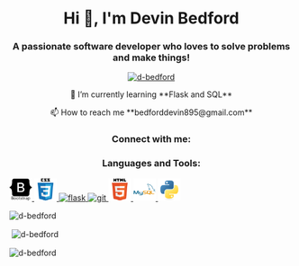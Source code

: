 <h1 align="center">Hi 👋, I'm Devin Bedford</h1>
<h3 align="center">A passionate software developer who loves to solve problems and make things!</h3>

<p align="center"> <a href="https://github.com/ryo-ma/github-profile-trophy"><img src="https://github-profile-trophy.vercel.app/?username=d-bedford" alt="d-bedford" /></a> </p>

<p align="center">🌱 I’m currently learning **Flask and SQL**</p>

<p align="center">📫 How to reach me **bedforddevin895@gmail.com**</p>

<h3 align="center">Connect with me:</h3>
<p align="center">
</p>

<h3 align="center">Languages and Tools:</h3>
<p align="cebter"> <a href="https://getbootstrap.com" target="_blank" rel="noreferrer"> <img src="https://raw.githubusercontent.com/devicons/devicon/master/icons/bootstrap/bootstrap-plain-wordmark.svg" alt="bootstrap" width="40" height="40"/> </a> <a href="https://www.w3schools.com/css/" target="_blank" rel="noreferrer"> <img src="https://raw.githubusercontent.com/devicons/devicon/master/icons/css3/css3-original-wordmark.svg" alt="css3" width="40" height="40"/> </a> <a href="https://flask.palletsprojects.com/" target="_blank" rel="noreferrer"> <img src="https://www.vectorlogo.zone/logos/pocoo_flask/pocoo_flask-icon.svg" alt="flask" width="40" height="40"/> </a> <a href="https://git-scm.com/" target="_blank" rel="noreferrer"> <img src="https://www.vectorlogo.zone/logos/git-scm/git-scm-icon.svg" alt="git" width="40" height="40"/> </a> <a href="https://www.w3.org/html/" target="_blank" rel="noreferrer"> <img src="https://raw.githubusercontent.com/devicons/devicon/master/icons/html5/html5-original-wordmark.svg" alt="html5" width="40" height="40"/> </a> <a href="https://www.mysql.com/" target="_blank" rel="noreferrer"> <img src="https://raw.githubusercontent.com/devicons/devicon/master/icons/mysql/mysql-original-wordmark.svg" alt="mysql" width="40" height="40"/> </a> <a href="https://www.python.org" target="_blank" rel="noreferrer"> <img src="https://raw.githubusercontent.com/devicons/devicon/master/icons/python/python-original.svg" alt="python" width="40" height="40"/> </a> </p>

<p><img align="center" src="https://github-readme-stats.vercel.app/api/top-langs?username=d-bedford&show_icons=true&locale=en&layout=compact" alt="d-bedford" /></p>

<p>&nbsp;<img align="center" src="https://github-readme-stats.vercel.app/api?username=d-bedford&show_icons=true&locale=en" alt="d-bedford" /></p>

<p><img align="center" src="https://github-readme-streak-stats.herokuapp.com/?user=d-bedford&" alt="d-bedford" /></p>

